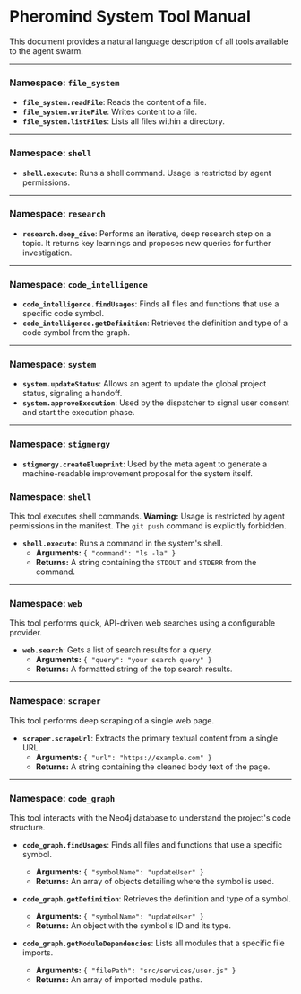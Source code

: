 # Pheromind System Tool Manual

This document provides a natural language description of all tools available to the agent swarm.

---

### **Namespace: `file_system`**

- **`file_system.readFile`**: Reads the content of a file.
- **`file_system.writeFile`**: Writes content to a file.
- **`file_system.listFiles`**: Lists all files within a directory.

---

### **Namespace: `shell`**

- **`shell.execute`**: Runs a shell command. Usage is restricted by agent permissions.

---

### **Namespace: `research`**

- **`research.deep_dive`**: Performs an iterative, deep research step on a topic. It returns key learnings and proposes new queries for further investigation.

---

### **Namespace: `code_intelligence`**

- **`code_intelligence.findUsages`**: Finds all files and functions that use a specific code symbol.
- **`code_intelligence.getDefinition`**: Retrieves the definition and type of a code symbol from the graph.

---

### **Namespace: `system`**

- **`system.updateStatus`**: Allows an agent to update the global project status, signaling a handoff.
- **`system.approveExecution`**: Used by the dispatcher to signal user consent and start the execution phase.

---

### **Namespace: `stigmergy`**

- **`stigmergy.createBlueprint`**: Used by the meta agent to generate a machine-readable improvement proposal for the system itself.
### **Namespace: `shell`**

This tool executes shell commands. **Warning:** Usage is restricted by agent permissions in the manifest. The `git push` command is explicitly forbidden.

- **`shell.execute`**: Runs a command in the system's shell.
  - **Arguments:** `{ "command": "ls -la" }`
  - **Returns:** A string containing the `STDOUT` and `STDERR` from the command.

---

### **Namespace: `web`**

This tool performs quick, API-driven web searches using a configurable provider.

- **`web.search`**: Gets a list of search results for a query.
  - **Arguments:** `{ "query": "your search query" }`
  - **Returns:** A formatted string of the top search results.

---

### **Namespace: `scraper`**

This tool performs deep scraping of a single web page.

- **`scraper.scrapeUrl`**: Extracts the primary textual content from a single URL.
  - **Arguments:** `{ "url": "https://example.com" }`
  - **Returns:** A string containing the cleaned body text of the page.

---

### **Namespace: `code_graph`**

This tool interacts with the Neo4j database to understand the project's code structure.

- **`code_graph.findUsages`**: Finds all files and functions that use a specific symbol.
  - **Arguments:** `{ "symbolName": "updateUser" }`
  - **Returns:** An array of objects detailing where the symbol is used.

- **`code_graph.getDefinition`**: Retrieves the definition and type of a symbol.
  - **Arguments:** `{ "symbolName": "updateUser" }`
  - **Returns:** An object with the symbol's ID and its type.

- **`code_graph.getModuleDependencies`**: Lists all modules that a specific file imports.
  - **Arguments:** `{ "filePath": "src/services/user.js" }`
  - **Returns:** An array of imported module paths.
